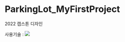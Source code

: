 # ParkingLot_MyFirstProject
2022 캡스톤 디자인

사용기술 : <img src="https://img.shields.io/badge/Python-3776AB?style=flat-square&logo=python&logoColor=white"/>
